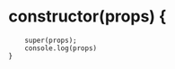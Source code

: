 <!-- head: LECTURE_08 -->

<!-- note: About the class based components -->
<!--* Class based components are nothing but normal js class  -->

<!--? class UserClass extends React.Component{} -->

<!--fix render() -->
<!--? inside this there is a method called render() method which just return jsx inside the render method we use return keyword to return jsx -->

<!--note passing props in class based comp -->

# constructor(props) {

        super(props);
        console.log(props)
    }

<!--* this super keyword is used for calling the parent constructor function and for attaching the this keyword with the props object -->

<!-- note: accessing the props => -->
<!-- *{this.props.propName} -->

<!-- head: creating state into class based comp -->

<!-- * inside the constructor function creating this.state = {"object of state"} this state object is a big obj which holds each state -->
<!--* accessing the state like this {this.state.state.variable} -->
<!-- *updating the state with setState({}) method -->

<!-- * this.setState({ -->
<!-- * count: this.state.count + 1 -->
<!-- * }) -->
<!--todo: setState method takes object which are to be changed -->
<!--note: we cant change the state directly -->

<!-- fix: lifeCycle method of class component -->
<!-- note: first the constructor is loaded then render is loaded. like first an instance of a constructor is created and then render method is called -->

<!--? componentDidMount -->
<!--* this method is called when the component is completely mounted  -->
<!-- note: this method is called after the render mehtod called and finished fully, if there is a child of a comp then this will be called after the child in the render method is fully completed all the life cycle and then parent's componentDidMount will called -->

<!-- fix: IMP NOTE -> componentDidMount() is used to make API calls because in react we used to render the component quickly first and then make a api call to to fill the data as we dont want to wait for the response  -->

<!-- note: first the constructor is called then render method is called and this sums up to be called as render phase, after that React updates the DOM and this phase is called Commit phase -->
<!--* constructor + render => Render Phase -->
<!--*  Dom Update => Commit Phase -->
<!--? why DOM updation is carried out in last because DOM manipulation is an expensive task, it takes time, it is a part of react optimization like it deals with actual DOM manipulation in last ans bathches the render phase in one thing -->

<!--todo Making API call in componentDidMount() =>  async componentDidMount(){body of api call} -->
<!--* we can make componentDidMount() as an async function -->
